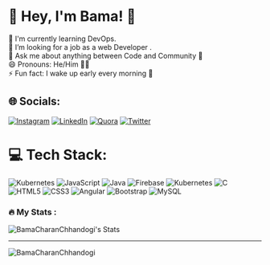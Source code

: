 # 💫 Hey, I'm Bama! 🐥
🌱 I'm currently learning DevOps. <br>🤔 I’m looking for a job as a web Developer .<br>💬 Ask me about anything between Code and Community 💖<br>😄 Pronouns: He/Him 💁‍♂️<br>⚡ Fun fact: I wake up early every morning 🦉


## 🌐 Socials:
[![Instagram](https://img.shields.io/badge/Instagram-%23E4405F.svg?logo=Instagram&logoColor=white)](https://instagram.com/loving_python) [![LinkedIn](https://img.shields.io/badge/LinkedIn-%230077B5.svg?logo=linkedin&logoColor=white)](https://linkedin.com/in/bama-charan-chhandogi-b63420240/) [![Quora](https://img.shields.io/badge/Quora-%23B92B27.svg?logo=Quora&logoColor=white)](https://quora.com/profile/Bama-Charan-Chhandogi) [![Twitter](https://img.shields.io/badge/Twitter-%231DA1F2.svg?logo=Twitter&logoColor=white)](https://twitter.com/BamacharanCh) 

# 💻 Tech Stack:
![Kubernetes](https://img.shields.io/badge/kubernetes-%23326ce5.svg?style=for-the-badge&logo=kubernetes&logoColor=white) ![JavaScript](https://img.shields.io/badge/javascript-%23323330.svg?style=for-the-badge&logo=javascript&logoColor=%23F7DF1E) ![Java](https://img.shields.io/badge/java-%23ED8B00.svg?style=for-the-badge&logo=java&logoColor=white) ![Firebase](https://img.shields.io/badge/firebase-%23039BE5.svg?style=for-the-badge&logo=firebase) ![Kubernetes](https://img.shields.io/badge/kubernetes-%23326ce5.svg?style=for-the-badge&logo=kubernetes&logoColor=white) ![C](https://img.shields.io/badge/c-%2300599C.svg?style=for-the-badge&logo=c&logoColor=white) ![HTML5](https://img.shields.io/badge/html5-%23E34F26.svg?style=for-the-badge&logo=html5&logoColor=white) ![CSS3](https://img.shields.io/badge/css3-%231572B6.svg?style=for-the-badge&logo=css3&logoColor=white) ![Angular](https://img.shields.io/badge/angular-%23DD0031.svg?style=for-the-badge&logo=angular&logoColor=white) ![Bootstrap](https://img.shields.io/badge/bootstrap-%23563D7C.svg?style=for-the-badge&logo=bootstrap&logoColor=white) ![MySQL](https://img.shields.io/badge/mysql-%2300f.svg?style=for-the-badge&logo=mysql&logoColor=white)

### :fire: My Stats :

![BamaCharanChhandogi's Stats](https://github-readme-stats.vercel.app/api?username=BamaCharanChhandogi&theme=vue-dark&show_icons=true&hide_border=true&count_private=true)<br/>
<!-- ![BamaCharanChhandogi's Streak](https://github-readme-streak-stats.herokuapp.com/?user=BamaCharanChhandogi&theme=vue-dark&hide_border=true) -->
<!--[![Stats](https://github-stats-alpha.vercel.app/api?username=BamaCharanChhandogi&cc=222425&tc=fff&ic=fff&bc=222425 "Stats")](https://github-stats-alpha.vercel.app/api?username=BamaCharanChhandogi&cc=222425&tc=fff&ic=fff&bc=222425 "Stats") -->
---
<p align="left"> <img src="https://komarev.com/ghpvc/?username=BamaCharanChhandogi&label=Profile%20views&color=0e75b6&style=flat" alt="BamaCharanChhandogi" /> </p>

<!-- Proudly created with GPRM ( https://gprm.itsvg.in ) -->
